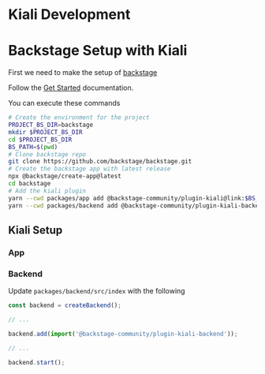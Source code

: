 # Kiali Development


# Backstage Setup with Kiali

First we need to make the setup of [backstage](https://github.com/backstage/backstage/)

Follow the [Get Started](https://backstage.io/docs/getting-started/) documentation.

You can execute these commands

```bash
# Create the environment for the project
PROJECT_BS_DIR=backstage
mkdir $PROJECT_BS_DIR
cd $PROJECT_BS_DIR
BS_PATH=$(pwd)
# Clone backstage repo
git clone https://github.com/backstage/backstage.git
# Create the backstage app with latest release
npx @backstage/create-app@latest
cd backstage
# Add the kiali plugin
yarn --cwd packages/app add @backstage-community/plugin-kiali@link:$BS_PATH/community-plugins/workspaces/kiali/plugins/kiali
yarn --cwd packages/backend add @backstage-community/plugin-kiali-backend@link:$BS_PATH/community-plugins/workspaces/kiali/plugins/kiali-backend
```

## Kiali Setup

### App

### Backend
Update `packages/backend/src/index` with the following

```ts
const backend = createBackend();

// ...

backend.add(import('@backstage-community/plugin-kiali-backend'));

// ...

backend.start();
```